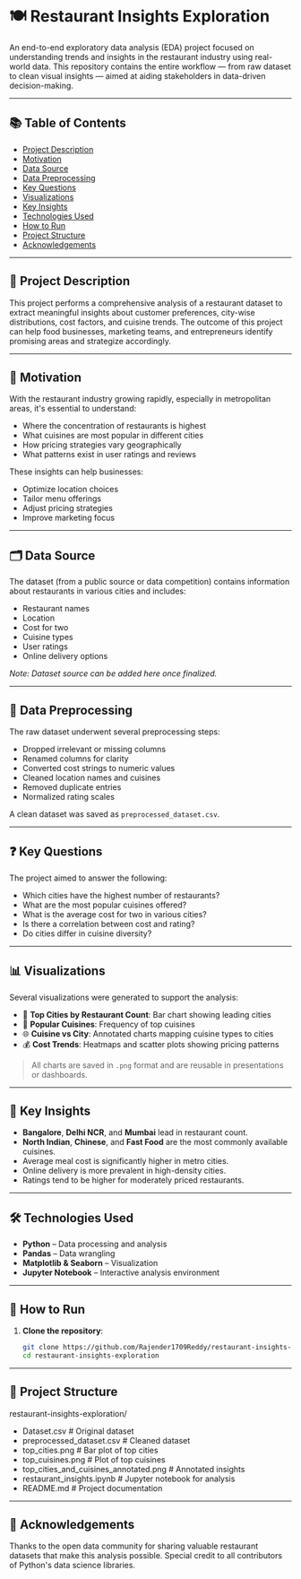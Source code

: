 # 🍽️ Restaurant Insights Exploration

An end-to-end exploratory data analysis (EDA) project focused on understanding trends and insights in the restaurant industry using real-world data. This repository contains the entire workflow — from raw dataset to clean visual insights — aimed at aiding stakeholders in data-driven decision-making.

---

## 📚 Table of Contents

- [Project Description](#project-description)
- [Motivation](#motivation)
- [Data Source](#data-source)
- [Data Preprocessing](#data-preprocessing)
- [Key Questions](#key-questions)
- [Visualizations](#visualizations)
- [Key Insights](#key-insights)
- [Technologies Used](#technologies-used)
- [How to Run](#how-to-run)
- [Project Structure](#project-structure)
- [Acknowledgements](#acknowledgements)

---

## 📝 Project Description

This project performs a comprehensive analysis of a restaurant dataset to extract meaningful insights about customer preferences, city-wise distributions, cost factors, and cuisine trends. The outcome of this project can help food businesses, marketing teams, and entrepreneurs identify promising areas and strategize accordingly.

---

## 🎯 Motivation

With the restaurant industry growing rapidly, especially in metropolitan areas, it's essential to understand:

- Where the concentration of restaurants is highest
- What cuisines are most popular in different cities
- How pricing strategies vary geographically
- What patterns exist in user ratings and reviews

These insights can help businesses:
- Optimize location choices
- Tailor menu offerings
- Adjust pricing strategies
- Improve marketing focus

---

## 🗂️ Data Source

The dataset (from a public source or data competition) contains information about restaurants in various cities and includes:

- Restaurant names
- Location
- Cost for two
- Cuisine types
- User ratings
- Online delivery options

*Note: Dataset source can be added here once finalized.*

---

## 🔧 Data Preprocessing

The raw dataset underwent several preprocessing steps:

- Dropped irrelevant or missing columns
- Renamed columns for clarity
- Converted cost strings to numeric values
- Cleaned location names and cuisines
- Removed duplicate entries
- Normalized rating scales

A clean dataset was saved as `preprocessed_dataset.csv`.

---

## ❓ Key Questions

The project aimed to answer the following:

- Which cities have the highest number of restaurants?
- What are the most popular cuisines offered?
- What is the average cost for two in various cities?
- Is there a correlation between cost and rating?
- Do cities differ in cuisine diversity?

---

## 📊 Visualizations

Several visualizations were generated to support the analysis:

- 📍 **Top Cities by Restaurant Count**: Bar chart showing leading cities
- 🍱 **Popular Cuisines**: Frequency of top cuisines
- 🌐 **Cuisine vs City**: Annotated charts mapping cuisine types to cities
- 💰 **Cost Trends**: Heatmaps and scatter plots showing pricing patterns

> All charts are saved in `.png` format and are reusable in presentations or dashboards.

---

## 📌 Key Insights

- **Bangalore**, **Delhi NCR**, and **Mumbai** lead in restaurant count.
- **North Indian**, **Chinese**, and **Fast Food** are the most commonly available cuisines.
- Average meal cost is significantly higher in metro cities.
- Online delivery is more prevalent in high-density cities.
- Ratings tend to be higher for moderately priced restaurants.

---

## 🛠️ Technologies Used

- **Python** – Data processing and analysis
- **Pandas** – Data wrangling
- **Matplotlib & Seaborn** – Visualization
- **Jupyter Notebook** – Interactive analysis environment

---

## 🚀 How to Run

1. **Clone the repository**:
   ```bash
   git clone https://github.com/Rajender1709Reddy/restaurant-insights-exploration.git
   cd restaurant-insights-exploration

---

## 📁 Project Structure

restaurant-insights-exploration/
- Dataset.csv                        # Original dataset
- preprocessed_dataset.csv           # Cleaned dataset
- top_cities.png                     # Bar plot of top cities
- top_cuisines.png                   # Plot of top cuisines
- top_cities_and_cuisines_annotated.png # Annotated insights
- restaurant_insights.ipynb          # Jupyter notebook for analysis
- README.md                         # Project documentation


---

## 🙌 Acknowledgements

Thanks to the open data community for sharing valuable restaurant datasets that make this analysis possible. Special credit to all contributors of Python's data science libraries.


